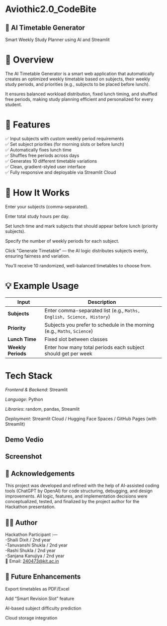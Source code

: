 # Aviothic2.0_CodeBite
## 🧠 AI Timetable Generator

Smart Weekly Study Planner using AI and Streamlit

# 📘 Overview

The AI Timetable Generator is a smart web application that automatically creates an optimized weekly timetable based on subjects, their weekly study periods, and priorities (e.g., subjects to be placed before lunch).

It ensures balanced workload distribution, fixed lunch timing, and shuffled free periods, making study planning efficient and personalized for every student.

# 🚀 Features

✅ Input subjects with custom weekly period requirements<br>
✅ Set subject priorities (for morning slots or before lunch)<br>
✅ Automatically fixes lunch time<br>
✅ Shuffles free periods across days<br>
✅ Generates 10 different timetable variations<br>
✅ Clean, gradient-styled user interface<br>
✅ Fully responsive and deployable via Streamlit Cloud<br>

# 🧩 How It Works

Enter your subjects (comma-separated).

Enter total study hours per day.

Set lunch time and mark subjects that should appear before lunch (priority subjects).

Specify the number of weekly periods for each subject.

Click "Generate Timetable" — the AI logic distributes subjects evenly, ensuring fairness and variation.

You’ll receive 10 randomized, well-balanced timetables to choose from.

# 💡 Example Usage

| Input              | Description                                                               |
| ------------------ | ------------------------------------------------------------------------- |
| **Subjects**       | Enter comma-separated list (e.g., `Maths, English, Science, History`)     |
| **Priority**       | Subjects you prefer to schedule in the morning (e.g., `Maths`, `Science`) |
| **Lunch Time**     | Fixed slot between classes                                                |
| **Weekly Periods** | Enter how many total periods each subject should get per week             |

# Tech Stack

  *Frontend & Backend*: Streamlit

  *Language*: Python

  *Libraries*: random, pandas, Streamlit

  *Deployment*: Streamlit Cloud / Hugging Face Spaces / GitHub Pages (with Streamlit)

## Demo Vedio




## Screenshot



## 🤖 Acknowledgements

This project was developed and refined with the help of AI-assisted coding tools (ChatGPT by OpenAI) for code structuring, debugging, and design improvements.
All logic, features, and implementation decisions were conceptualized, tested, and finalized by the project author for the Hackathon presentation.

## 👨‍💻 Author

Hackathon Participant :— <br>
-Shaili Dixit / 2nd year <br>
-Tanuvanshi Shukla / 2nd year <br>
-Rashi Shukla / 2nd year <br>
-Sanjana Kanujiya / 2nd year<br>
📧 Email: 240473@kit.ac.in


## 🏁 Future Enhancements

Export timetables as PDF/Excel

Add “Smart Revision Slot” feature

AI-based subject difficulty prediction

Cloud storage integration
